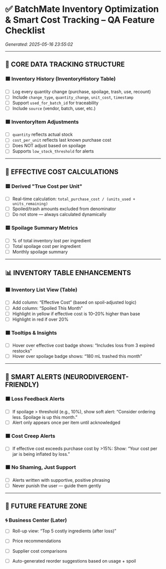 # ✅ BatchMate Inventory Optimization & Smart Cost Tracking – QA Feature Checklist
*Generated: 2025-05-16 23:55:02*

---

## 🔧 CORE DATA TRACKING STRUCTURE

### 🟩 Inventory History (InventoryHistory Table)
- [ ] Log every quantity change (purchase, spoilage, trash, use, recount)
- [ ] Include `change_type`, `quantity_change`, `unit_cost`, `timestamp`
- [ ] Support `used_for_batch_id` for traceability
- [ ] Include `source` (vendor, batch, user, etc.)

### 🟩 InventoryItem Adjustments
- [ ] `quantity` reflects actual stock
- [ ] `cost_per_unit` reflects last known purchase cost
- [ ] Does NOT adjust based on spoilage
- [ ] Supports `low_stock_threshold` for alerts

---

## 🧠 EFFECTIVE COST CALCULATIONS

### 🟨 Derived "True Cost per Unit"
- [ ] Real-time calculation:
      `total_purchase_cost / (units_used + units_remaining)`
- [ ] Spoiled/trash amounts excluded from denominator
- [ ] Do not store — always calculated dynamically

### 🟨 Spoilage Summary Metrics
- [ ] % of total inventory lost per ingredient
- [ ] Total spoilage cost per ingredient
- [ ] Monthly spoilage summary

---

## 📊 INVENTORY TABLE ENHANCEMENTS

### 🟦 Inventory List View (Table)
- [ ] Add column: “Effective Cost” (based on spoil-adjusted logic)
- [ ] Add column: “Spoiled This Month”
- [ ] Highlight in yellow if effective cost is 10–20% higher than base
- [ ] Highlight in red if over 20%

### 🟦 Tooltips & Insights
- [ ] Hover over effective cost badge shows:
      “Includes loss from 3 expired restocks”
- [ ] Hover over spoilage badge shows:
      “180 mL trashed this month”

---

## 🧠 SMART ALERTS (NEURODIVERGENT-FRIENDLY)

### 🟧 Loss Feedback Alerts
- [ ] If spoilage > threshold (e.g., 10%), show soft alert:
      “Consider ordering less. Spoilage is up this month.”
- [ ] Alert only appears once per item until acknowledged

### 🟧 Cost Creep Alerts
- [ ] If effective cost exceeds purchase cost by >15%:
      Show: “Your cost per jar is being inflated by loss.”

### 🟧 No Shaming, Just Support
- [ ] Alerts written with supportive, positive phrasing
- [ ] Never punish the user — guide them gently

---

## 🧭 FUTURE FEATURE ZONE

### 🌀 Business Center (Later)
- [ ] Roll-up view: “Top 5 costly ingredients (after loss)”
- [ ] Price recommendations
- [ ] Supplier cost comparisons
- [ ] Auto-generated reorder suggestions based on usage + spoil

